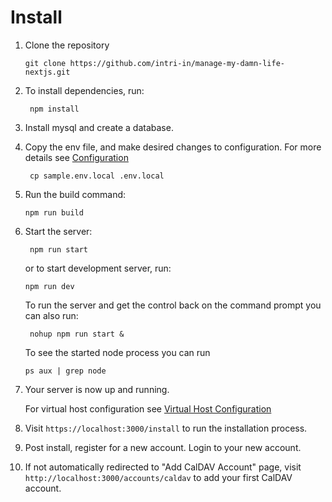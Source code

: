 # Install

1. Clone the repository  

    ```
    git clone https://github.com/intri-in/manage-my-damn-life-nextjs.git
    ```

1. To install dependencies, run:

    ``` npm install```

1. Install mysql and create a database.

1. Copy the env file, and make desired changes to configuration. For more details see [Configuration](../Configuration/WithoutDocker.md)

    ``` cp sample.env.local .env.local```

1. Run the build command:

    ``` npm run build ```

1. Start the server:

    ``` npm run start```

    or to start development server, run:

    ``` npm run dev ```

    To run the server and get the control back on the command prompt you can also run:

    ``` nohup npm run start &```

    To see the started node process you can run

    ```ps aux | grep node```

1. Your server is now up and running. 
    
    For virtual host configuration see [Virtual Host Configuration](VirtualHost.md)

1. Visit ```https://localhost:3000/install``` to run the installation process.

1. Post install, register for a new account. Login to your new account.

1. If not automatically redirected to "Add CalDAV Account" page, visit ```http://localhost:3000/accounts/caldav``` to add your first CalDAV account. 